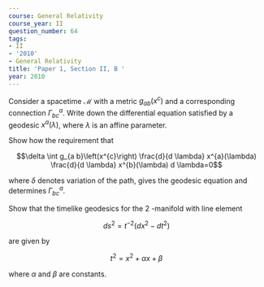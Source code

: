 ```yaml
---
course: General Relativity
course_year: II
question_number: 64
tags:
- II
- '2010'
- General Relativity
title: 'Paper 1, Section II, B '
year: 2010
---
```




Consider a spacetime $\mathcal{M}$ with a metric $g_{a b}\left(x^{c}\right)$ and a corresponding connection $\Gamma_{b c}^{a}$. Write down the differential equation satisfied by a geodesic $x^{a}(\lambda)$, where $\lambda$ is an affine parameter.

Show how the requirement that

$$\delta \int g_{a b}\left(x^{c}\right) \frac{d}{d \lambda} x^{a}(\lambda) \frac{d}{d \lambda} x^{b}(\lambda) d \lambda=0$$

where $\delta$ denotes variation of the path, gives the geodesic equation and determines $\Gamma_{b c}^{a}$.

Show that the timelike geodesics for the 2 -manifold with line element

$$d s^{2}=t^{-2}\left(d x^{2}-d t^{2}\right)$$

are given by

$$t^{2}=x^{2}+\alpha x+\beta$$

where $\alpha$ and $\beta$ are constants.